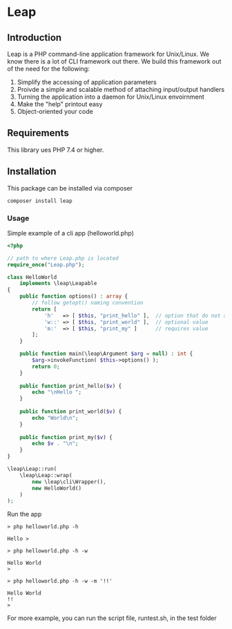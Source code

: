 # Leap
## Introduction

Leap is a PHP command-line application framework for Unix/Linux. We know there is a lot of CLI framework out there. We build this framework out of the need for the following:
1. Simplify the accessing of application parameters
2. Proivde a simple and scalable method of attaching input/output handlers
3. Turning the application into a daemon for Unix/Linux envoirnment
4. Make the "help" printout easy
5. Object-oriented your code

## Requirements

This library ues PHP 7.4 or higher.

## Installation

This package can be installed via composer
```
composer install leap
```

### Usage

Simple example of a cli app (helloworld.php)

```php
<?php

// path to where Leap.php is located
require_once("Leap.php");

class HelloWorld
    implements \leap\Leapable
{
    public function options() : array {
        // follow getopt() naming convention
        return [
            'h'   => [ $this, "print_hello" ],  // option that do not accept value
            'w::' => [ $this, "print_world" ],  // optional value
            'm:'  => [ $this, "print_my" ]      // requires value
        ];
    }

    public function main(\leap\Argument $arg = null) : int {
        $arg->invokeFunction( $this->options() );
        return 0;
    }
    
    public function print_hello($v) {
        echo "\nHello ";
    }
    
    public function print_world($v) {
        echo "World\n";
    }
    
    public function print_my($v) {
        echo $v . "\n";
    }
}

\leap\Leap::run(
    \leap\Leap::wrap(
        new \leap\cli\Wrapper(),
        new HelloWorld()
    )
);
```

Run the app

```
> php helloworld.php -h

Hello >
```

```
> php helloworld.php -h -w

Hello World
>
```

```
> php helloworld.php -h -w -m '!!'

Hello World
!!
>
```

For more example, you can run the script file, runtest.sh, in the test folder


